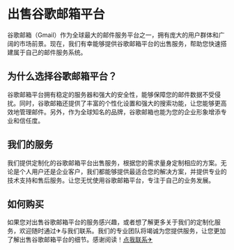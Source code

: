 # 出售谷歌邮箱平台

谷歌邮箱（Gmail）作为全球最大的邮件服务平台之一，拥有庞大的用户群体和广阔的市场前景。现在，我们有幸能够提供谷歌邮箱平台的出售服务，帮助您快速搭建属于自己的邮件服务系统。

## 为什么选择谷歌邮箱平台？

谷歌邮箱平台拥有稳定的服务器和强大的安全性，能够保障您的邮件数据不受侵扰。同时，谷歌邮箱还提供了丰富的个性化设置和强大的搜索功能，让您能够更高效地管理邮件。另外，作为全球知名的品牌，谷歌邮箱也能为您的企业形象增添专业和信任度。

## 我们的服务

我们提供定制化的谷歌邮箱平台出售服务，根据您的需求量身定制相应的方案。无论是个人用户还是企业客户，我们都能够提供最适合您的解决方案，并提供专业的技术支持和售后服务。让您无忧使用谷歌邮箱平台，专注于自己的业务发展。

## 如何购买

如果您对出售谷歌邮箱平台的服务感兴趣，或者想了解更多关于我们的定制化服务，欢迎随时通过✈与我们联系。我们的专业团队将竭诚为您提供服务，让您更加了解出售谷歌邮箱平台的细节。感谢阅读！[点我联系✈](https://auth.G208.com)